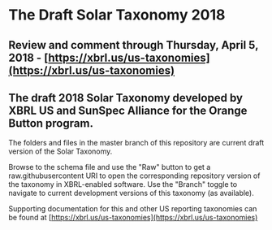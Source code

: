 # The Draft Solar Taxonomy 2018

## Review and comment through Thursday, April 5, 2018 - [https://xbrl.us/us-taxonomies](https://xbrl.us/us-taxonomies)

## The draft 2018 Solar Taxonomy developed by XBRL US and SunSpec Alliance for the Orange Button program.

The folders and files in the master branch of this repository are current draft version of the Solar Taxonomy.

Browse to the schema file and use the "Raw" button to get a raw.githubusercontent URI to open the corresponding repository version of the taxonomy in XBRL-enabled software. Use the "Branch" toggle to navigate to current development versions of this taxonomy (as available). 

Supporting documentation for this and other US reporting taxonomies can be found at [https://xbrl.us/us-taxonomies](https://xbrl.us/us-taxonomies)
